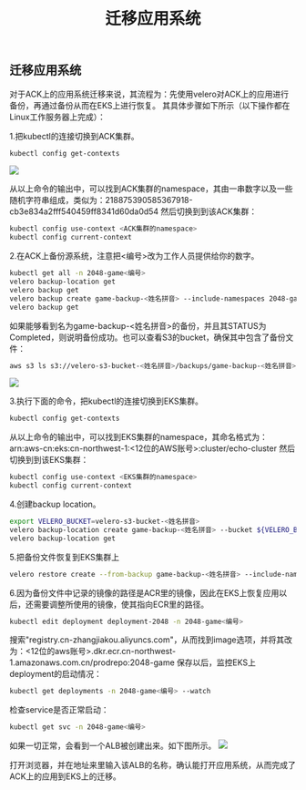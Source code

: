 ﻿---
title: "迁移应用系统"
chapter: false
weight: 94
---

## 迁移应用系统
对于ACK上的应用系统迁移来说，其流程为：先使用velero对ACK上的应用进行备份，再通过备份从而在EKS上进行恢复。
其具体步骤如下所示（以下操作都在Linux工作服务器上完成）：

1.把kubectl的连接切换到ACK集群。
```bash
kubectl config get-contexts
```
![](/images/ACKToEKS/ack-get-contexts.png)

从以上命令的输出中，可以找到ACK集群的namespace，其由一串数字以及一些随机字符串组成，类似为：218875390585367918-cb3e834a2fff540459ff8341d60da0d54
然后切换到到该ACK集群：
```bash
kubectl config use-context <ACK集群的namespace>
kubectl config current-context
```

2.在ACK上备份源系统，注意把<编号>改为工作人员提供给你的数字。
```bash
kubectl get all -n 2048-game<编号>
velero backup-location get
velero backup get
velero backup create game-backup-<姓名拼音> --include-namespaces 2048-game<编号> --wait
velero backup get
```

如果能够看到名为game-backup-<姓名拼音>的备份，并且其STATUS为Completed，则说明备份成功。也可以查看S3的bucket，确保其中包含了备份文件：
```bash
aws s3 ls s3://velero-s3-bucket-<姓名拼音>/backups/game-backup-<姓名拼音>/
```
![](/images/ACKToEKS/ack-game-backup.png)

3.执行下面的命令，把kubectl的连接切换到EKS集群。
```bash
kubectl config get-contexts
```
从以上命令的输出中，可以找到EKS集群的namespace，其命名格式为：arn:aws-cn:eks:cn-northwest-1:<12位的AWS账号>:cluster/echo-cluster
然后切换到到该EKS集群：
```bash
kubectl config use-context <EKS集群的namespace>
kubectl config current-context
```

4.创建backup location。
```bash
export VELERO_BUCKET=velero-s3-bucket-<姓名拼音>
velero backup-location create game-backup-<姓名拼音> --bucket ${VELERO_BUCKET} --access-mode ReadOnly --provider aws
velero backup-location get
```

5.把备份文件恢复到EKS集群上
```bash
velero restore create --from-backup game-backup-<姓名拼音> --include-namespaces 2048-game<编号>
```

6.因为备份文件中记录的镜像的路径是ACR里的镜像，因此在EKS上恢复应用以后，还需要调整所使用的镜像，使其指向ECR里的路径。
```bash
kubectl edit deployment deployment-2048 -n 2048-game<编号>
```

搜索"registry.cn-zhangjiakou.aliyuncs.com"，从而找到image选项，并将其改为：<12位的aws账号>.dkr.ecr.cn-northwest-1.amazonaws.com.cn/prodrepo:2048-game
保存以后，监控EKS上deployment的启动情况：
```bash
kubectl get deployments -n 2048-game<编号> --watch
```

检查service是否正常启动：
```bash
kubectl get svc -n 2048-game<编号>
```

如果一切正常，会看到一个ALB被创建出来。如下图所示。
![](/images/ACKToEKS/restoreOnEKSWithALB.png)

打开浏览器，并在地址来里输入该ALB的名称，确认能打开应用系统，从而完成了ACK上的应用到EKS上的迁移。
